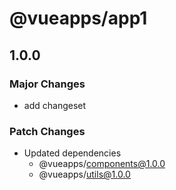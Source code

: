 # @vueapps/app1

## 1.0.0

### Major Changes

- add changeset

### Patch Changes

- Updated dependencies
  - @vueapps/components@1.0.0
  - @vueapps/utils@1.0.0
